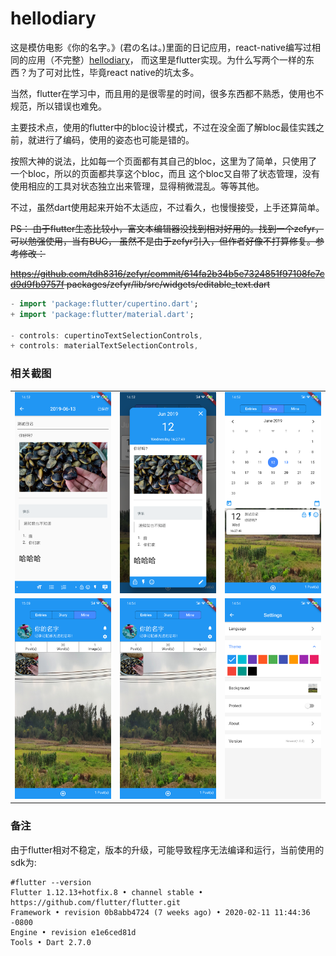 # hellodiary
这是模仿电影《你的名字。》(君の名は。)里面的日记应用，react-native编写过相同的应用（不完整）[hellodiary](https://github.com/buf1024/monthproj/tree/master/thediary)，
而这里是flutter实现。为什么写两个一样的东西？为了可对比性，毕竟react native的坑太多。

当然，flutter在学习中，而且用的是很零星的时间，很多东西都不熟悉，使用也不规范，所以错误也难免。

主要技术点，使用的flutter中的bloc设计模式，不过在没全面了解bloc最佳实践之前，就进行了编码，使用的姿态也可能是错的。

按照大神的说法，比如每一个页面都有其自己的bloc，这里为了简单，只使用了一个bloc，所以的页面都共享这个bloc，而且
这个bloc又自带了状态管理，没有使用相应的工具对状态独立出来管理，显得稍微混乱。等等其他。

不过，虽然dart使用起来开始不太适应，不过看久，也慢慢接受，上手还算简单。

~~PS： 由于flutter生态比较小，富文本编辑器没找到相对好用的。找到一个zefyr，可以勉强使用，当有BUG，
虽然不是由于zefyr引入，但作者好像不打算修复。参考修改：~~

~~https://github.com/tdh8316/zefyr/commit/614fa2b34b5e7324851f97108fe7cd9d9fb9757f
packages/zefyr/lib/src/widgets/editable_text.dart~~

```dart
- import 'package:flutter/cupertino.dart';
+ import 'package:flutter/material.dart';

- controls: cupertinoTextSelectionControls,
+ controls: materialTextSelectionControls,
```

### 相关截图
<table>
<tr>
<td><img src="https://raw.githubusercontent.com/buf1024/monthproj/master/hellodiary/assets/images/1.png" /></td>
<td><img src="https://raw.githubusercontent.com/buf1024/monthproj/master/hellodiary/assets/images/2.png" /></td>
<td><img src="https://raw.githubusercontent.com/buf1024/monthproj/master/hellodiary/assets/images/3.png" /></td>
</tr>
<tr>
<td><img src="https://raw.githubusercontent.com/buf1024/monthproj/master/hellodiary/assets/images/4.png" /></td>
<td><img src="https://raw.githubusercontent.com/buf1024/monthproj/master/hellodiary/assets/images/5.png" /></td>
<td><img src="https://raw.githubusercontent.com/buf1024/monthproj/master/hellodiary/assets/images/6.png" /></td>
</tr>
</table>

### 备注
由于flutter相对不稳定，版本的升级，可能导致程序无法编译和运行，当前使用的sdk为:
```
#flutter --version
Flutter 1.12.13+hotfix.8 • channel stable • https://github.com/flutter/flutter.git
Framework • revision 0b8abb4724 (7 weeks ago) • 2020-02-11 11:44:36 -0800
Engine • revision e1e6ced81d
Tools • Dart 2.7.0
```
